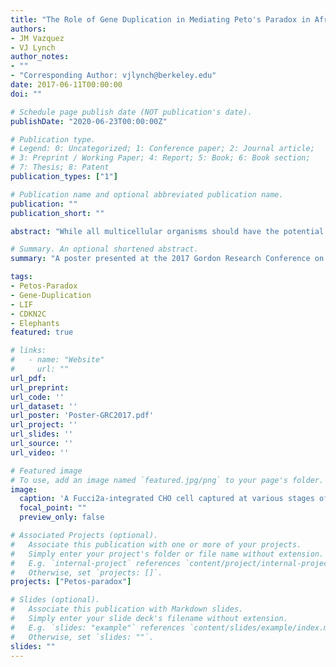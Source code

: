 ```yaml
---
title: "The Role of Gene Duplication in Mediating Peto's Paradox in Afrotheria and Chiroptera"
authors:
- JM Vazquez
- VJ Lynch
author_notes:
- ""
- "Corresponding Author: vjlynch@berkeley.edu"
date: 2017-06-11T00:00:00
doi: ""

# Schedule page publish date (NOT publication's date).
publishDate: "2020-06-23T00:00:00Z"

# Publication type.
# Legend: 0: Uncategorized; 1: Conference paper; 2: Journal article;
# 3: Preprint / Working Paper; 4: Report; 5: Book; 6: Book section;
# 7: Thesis; 8: Patent
publication_types: ["1"]

# Publication name and optional abbreviated publication name.
publication: ""
publication_short: ""

abstract: "While all multicellular organisms should have the potential to develop cancer in their lifetimes, the rate at which they develop tumors throughout their life holds no correlation to either body size or lifespan, an observation known as Peto's Paradox. One hypothesis is that large and/or long-lived animals have evolved mechanisms to lower their overall per-cell tumor risk. Gene duplications are an important and well-established mechanism of evolution, and have previously been shown to be enriched in long-lived lineages such as the Bowhead Whale and Bats. By using available genomes and transcriptome data for species in families which contain exceptionally large and/or long-lived members, various duplications of known tumor suppressors were identified, and are being characterized as possible factors in the resolution of Peto's Paradox in these species. We will discuss 2 such genes which have been duplicated in large, long-lived animals: CDKN2C and LIF, duplicated in the Bowhead Whale and in Elephants, respectively, and their initial characterizations."

# Summary. An optional shortened abstract.
summary: "A poster presented at the 2017 Gordon Research Conference on the Biology of Aging, it describes the early data for the LIF publication in addition to unpublished data on a CDKN2C duplication in the Bowhead Whale."

tags:
- Petos-Paradox
- Gene-Duplication
- LIF
- CDKN2C
- Elephants
featured: true

# links:
#   - name: "Website"
#     url: ""
url_pdf: 
url_preprint: 
url_code: ''
url_dataset: ''
url_poster: 'Poster-GRC2017.pdf'
url_project: ''
url_slides: ''
url_source: ''
url_video: ''

# Featured image
# To use, add an image named `featured.jpg/png` to your page's folder. 
image:
  caption: 'A Fucci2a-integrated CHO cell captured at various stages of the cell cycle'
  focal_point: ""
  preview_only: false

# Associated Projects (optional).
#   Associate this publication with one or more of your projects.
#   Simply enter your project's folder or file name without extension.
#   E.g. `internal-project` references `content/project/internal-project/index.md`.
#   Otherwise, set `projects: []`.
projects: ["Petos-paradox"]

# Slides (optional).
#   Associate this publication with Markdown slides.
#   Simply enter your slide deck's filename without extension.
#   E.g. `slides: "example"` references `content/slides/example/index.md`.
#   Otherwise, set `slides: ""`.
slides: ""
---
```


